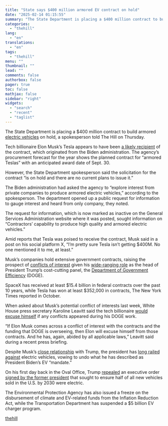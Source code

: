 ```yaml
---
title: "State says $400 million armored EV contract on hold"
date: "2025-02-14 01:15:55"
summary: "The State Department is placing a $400 million contract to build armored electric vehicles on hold, a spokesperson told The Hill on Thursday. Tech billionaire Elon Musk’s Tesla appears to have been a likely recipient of the contract, which originated from the Biden administration. The agency’s procurement forecast for the..."
categories:
  - "thehill"
lang:
  - "en"
translations:
  - "en"
tags:
  - "thehill"
menu: ""
thumbnail: ""
lead: ""
comments: false
authorbox: false
pager: true
toc: false
mathjax: false
sidebar: "right"
widgets:
  - "search"
  - "recent"
  - "taglist"
---
```


The State Department is placing a $400 million contract to build armored [electric vehicles](https://thehill.com/policy/energy-environment/5132717-trump-administration-suspends-electric-vehicle-charging-network/) on hold, a spokesperson told The Hill on Thursday.

Tech billionaire Elon Musk’s Tesla appears to have been [a likely recipient](https://thehill.com/homenews/administration/5141952-elon-musk-trump-administration/) of the contract, which originated from the Biden administration. The agency’s procurement forecast for the year shows the planned contract for “armored Teslas” with an anticipated award date of Sept. 30.

However, the State Department spokesperson said the solicitation for the contract “is on hold and there are no current plans to issue it.”

The Biden administration had asked the agency to “explore interest from private companies to produce armored electric vehicles,” according to the spokesperson. The department opened up a public request for information to gauge interest and heard from only company, they noted.

The request for information, which is now marked as inactive on the General Services Administration website where it was posted, sought information on “Contractors’ capability to produce high quality and armored electric vehicles.”

Amid reports that Tesla was poised to receive the contract, Musk said in a post on his social platform X, “I’m pretty sure Tesla isn’t getting $400M. No one mentioned it to me, at least.”

Musk’s companies hold extensive government contracts, raising the prospect of [conflicts of interest](https://thehill.com/business/5136025-elon-musk-conflict-interest/) given his [wide-ranging role](https://thehill.com/homenews/administration/5133335-elon-musk-government-power-grab/) as the head of President Trump’s cost-cutting panel, the [Department of Government Efficiency](https://thehill.com/policy/technology/5133585-elon-musk-doge-reforms/) (DOGE).

SpaceX has received at least $15.4 billion in federal contracts over the past 10 years, while Tesla has won at least $352,000 in contracts, The New York Times reported in October.

When asked about Musk’s potential conflict of interests last week, White House press secretary Karoline Leavitt said the tech billionaire [would excuse himself](https://thehill.com/homenews/administration/5139293-elites-vote-trump-musk-reform/) if any conflicts appeared during his DOGE work.

“If Elon Musk comes across a conflict of interest with the contracts and the funding that DOGE is overseeing, then Elon will excuse himself from those contracts. And he has, again, abided by all applicable laws,” Leavitt said during a recent press briefing.

Despite Musk’s [close relationship](https://thehill.com/policy/energy-environment/4814535-donald-trump-elon-musk-endorsement-electric-vehicles-tone/) with Trump, the president has [long railed against](https://thehill.com/homenews/ap/ap-business/ap-whats-next-for-evs-under-president-trump/mlite/) electric vehicles, vowing to undo what he has described as President Biden’s EV “mandate.”

On his first day back in the Oval Office, Trump [repealed](https://thehill.com/policy/energy-environment/5099301-trump-day-one-energy-climate-policies-executive-orders/) an executive order [signed by the former president](https://thehill.com/policy/energy-environment/4544240-electric-vehicle-shift-rule-biden-administration-finalizes/) that sought to ensure half of all new vehicles sold in the U.S. by 2030 were electric.

The Environmental Protection Agency has also issued a freeze on the disbursement of climate and EV-related funds from the Inflation Reduction Act, while the Transportation Department has suspended a $5 billion EV charger program.

[thehill](https://thehill.com/homenews/administration/5143030-state-department-armored-electric-vehicle-contract-paused/)
